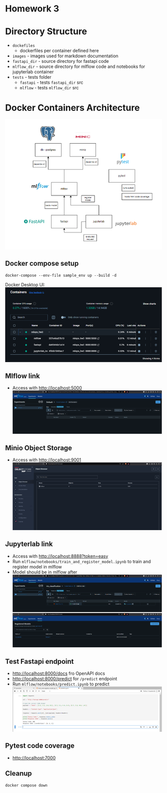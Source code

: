 # Homework 3

# Directory Structure
- `dockefiles`
  - dockerfiles per container defined here
- `images` - images used for markdown documentation
- `fastapi_dir` - source directory for fastapi code
- `mlflow_dir` - source directory for mlflow code and notebooks for jupyterlab container
- `tests` - tests folder
  - `fastapi` - tests `fastapi_dir` src
  - `mlflow` - tests `mlflow_dir` src

# Docker Containers Architecture
![guide](images/architecture.png)
 
## Docker compose setup
```commandline
docker-compose --env-file sample_env up --build -d
```
Docker Desktop UI:
![ui](images/ui.png)


## Mlflow link
- Access with [http://localhost:5000](http://localhost:5000)
  ![1](images/1.png)

## Minio Object Storage
- Access with [http://localhost:9001](http://localhost:9001)
  ![mini](images/mini.png)

## Jupyterlab link
- Access with [http://localhost:8888?token=easy](http://localhost:8888?token=easy)
- Run `mlflow/notebooks/train_and_register_model.ipynb` to train and register model in mlflow
- Model should be in mlflow after 
  ![2](images/2.png)
  ![3](images/3.png)

## Test Fastapi endpoint
- [http://localhost:8000/docs](http://localhost:8000/docs) fro OpenAPI docs
- [http://localhost:8000/predict](http://localhost:8000/predict) for `/predict` endpoint
- Run `mlflow/notebooks/predict.ipynb` to predict
  ![4](images/4.png)

## Pytest code coverage
- [http://localhost:7000](http://localhost:7000)

## Cleanup
```commandline
docker compose down
```
  